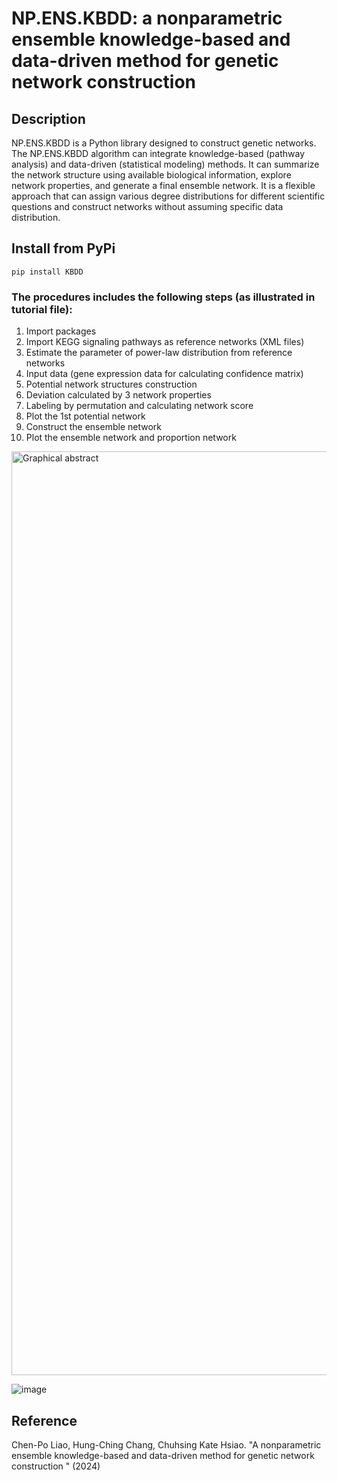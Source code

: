 # NP.ENS.KBDD: a nonparametric ensemble knowledge-based and data-driven method for genetic network construction


## Description
NP.ENS.KBDD is a Python library designed to construct genetic networks. The NP.ENS.KBDD algorithm can integrate knowledge-based (pathway analysis) and data-driven (statistical modeling) methods. It can summarize the network structure using available biological information, explore network properties, and generate a final ensemble network. It is a flexible approach that can assign various degree distributions for different scientific questions and construct networks without assuming specific data distribution.

## Install from PyPi
```
pip install KBDD
```
### The procedures includes the following steps (as illustrated in tutorial file):
1. Import packages
2. Import KEGG signaling pathways as reference networks (XML files)
3. Estimate the parameter of power-law distribution from reference networks
4. Input data (gene expression data for calculating confidence matrix)
5. Potential network structures construction
6. Deviation calculated by 3 network properties
7. Labeling by permutation and calculating network score
8. Plot the 1st potential network
9. Construct the ensemble network
10. Plot the ensemble network and proportion network


<img width="1478" alt="Graphical abstract" src="https://github.com/user-attachments/assets/b577b12f-812f-44e6-ba65-f98a395f0a7b">

![image](https://github.com/Chen-Po/KBDD/assets/109202495/5c619eda-8f82-488b-b9cc-9bc76d1e6a7f)


## Reference
Chen-Po Liao, Hung-Ching Chang, Chuhsing Kate Hsiao. "A nonparametric ensemble knowledge-based and data-driven method for genetic network construction
" (2024)

